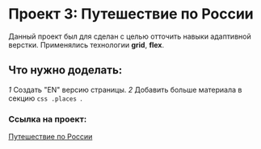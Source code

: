 # Проект 3: Путешествие по России

Данный проект был для сделан с целью отточить навыки адаптивной верстки.
Применялись технологии **grid**, **flex**.

## Что нужно доделать:

*1* Создать "EN" версию страницы.
*2* Добавить больше материала в секцию ```css .places ```.

### Ссылка на проект:
[Путешествие по России](https://skeletonzek.github.io/russian-travel/ "Добро пожаловать!")


